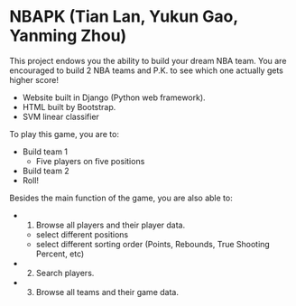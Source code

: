 NBAPK (Tian Lan, Yukun Gao, Yanming Zhou)
=====

This project endows you the ability to build your dream NBA team. 
You are encouraged to build 2 NBA teams and P.K. to see which one actually gets higher score!
- Website built in Django (Python web framework).
- HTML built by Bootstrap.
- SVM linear classifier

To play this game, you are to:
   - Build team 1
      - Five players on five positions 
   - Build team 2
   - Roll!

Besides the main function of the game, you are also able to:
- 1. Browse all players and their player data.
   - select different positions
   - select different sorting order (Points, Rebounds, True Shooting Percent, etc)
- 2. Search players.
- 3. Browse all teams and their game data.





